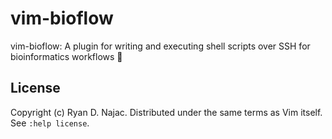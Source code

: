 # vim-bioflow

vim-bioflow: A plugin for writing and executing shell scripts over SSH for bioinformatics workflows 🧬

## License

Copyright (c) Ryan D. Najac. Distributed under the same terms as Vim itself. See `:help license`.
